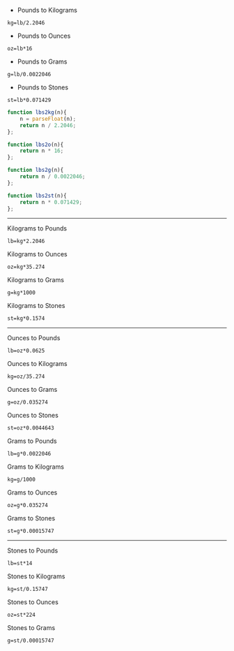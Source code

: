 - Pounds to Kilograms

`kg=lb/2.2046`

- Pounds to Ounces

`oz=lb*16	`

- Pounds to Grams

`g=lb/0.0022046	`

- Pounds to Stones

`st=lb*0.071429`
		
```javascript
function lbs2kg(n){
	n = parseFloat(n);
	return n / 2.2046;
};

function lbs2o(n){
	return n * 16;
};

function lbs2g(n){
	return n / 0.0022046;
};

function lbs2st(n){
	return n * 0.071429;
};
```
    
<hr>

<p>Kilograms to Pounds</p>

<pre><code>lb=kg*2.2046</code></pre>
		
<p>Kilograms to Ounces</p>

<pre><code>oz=kg*35.274</code></pre>

<p>Kilograms to Grams</p>

<pre><code>g=kg*1000	</code></pre>

<p>Kilograms to Stones</p>

<pre><code>st=kg*0.1574</code></pre>

<hr>

<p>Ounces to Pounds</p>

<pre><code>lb=oz*0.0625</code></pre>

<p>Ounces to Kilograms</p>

<pre><code>kg=oz/35.274</code></pre>

<p>Ounces to Grams</p>

<pre><code>g=oz/0.035274</code></pre>

<p>Ounces to Stones</p>

<pre><code>st=oz*0.0044643</code></pre>





<p>Grams to Pounds</p>

<pre><code>lb=g*0.0022046</code></pre>

<p>Grams to Kilograms</p>

<pre><code>kg=g/1000</code></pre>

<p>Grams to Ounces</p>

<pre><code>oz=g*0.035274</code></pre>

<p>Grams to Stones</p>

<pre><code>st=g*0.00015747</code></pre>

<hr>

<p>Stones to Pounds</p>

<pre><code>lb=st*14</code></pre>

<p>Stones to Kilograms</p>

<pre><code>kg=st/0.15747</code></pre>

<p>Stones to Ounces</p>

<pre><code>oz=st*224</code></pre>

<p>Stones to Grams</p>

<pre><code>g=st/0.00015747</code></pre>
	
